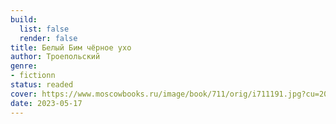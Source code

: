 ```yaml
---
build:
  list: false
  render: false
title: Белый Бим чёрное ухо
author: Троепольский
genre:
- fictionn
status: readed
cover: https://www.moscowbooks.ru/image/book/711/orig/i711191.jpg?cu=20210119102505
date: 2023-05-17
---
```


